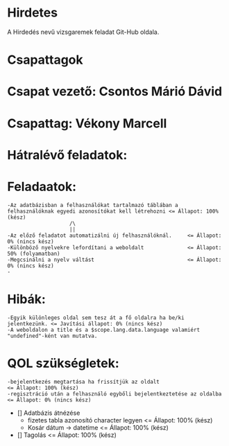 # Hirdetes
A Hirdedés nevű vizsgaremek feladat Git-Hub oldala.

##

# Csapattagok


# Csapat vezető: Csontos Márió Dávid

# Csapattag: Vékony Marcell

##

# Hátralévő feladatok:

  # Feladaatok:

    -Az adatbázisban a felhasználókat tartalmazó táblában a felhasználóknak egyedi azonosítókat kell létrehozni <= Állapot: 100% (kész)
                        /\
                        ||
    -Az előző feladatot automatizálni új felhasználóknál.     <= Állapot: 0% (nincs kész)
    -Különböző nyelvekre lefordítani a weboldalt              <= Állapot: 50% (folyamatban)
    -Megcsinálni a nyelv váltást                              <= Állapot: 0% (nincs kész)
    -

  # Hibák:

    -Egyik különleges oldal sem tesz át a fő oldalra ha be/ki jelentkezünk. <= Javítási állapot: 0% (nincs kész)
    -A weboldalon a title és a $scope.lang.data.language valamiért "undefined"-ként van mutatva.
    
  # QOL szükségletek:

    -bejelentkezés megtartása ha frissítjük az oldalt                       <= Állapot: 100% (kész)
    -regisztráció után a felhasználó egybőli bejelentkeztetése az oldalba   <= Állapot: 0% (nincs kész)

- [] Adatbázis átnézése 
  - fizetes tabla azonosító character legyen          <= Állapot: 100% (kész)
  - Kosár dátum -> datetime                           <= Állapot: 100% (kész)
- [] Tagolás                                          <= Állapot: 100% (kész)
